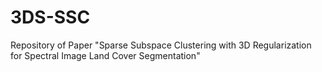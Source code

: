 # 3DS-SSC
Repository of Paper "Sparse Subspace Clustering with 3D Regularization for Spectral Image Land Cover Segmentation"
